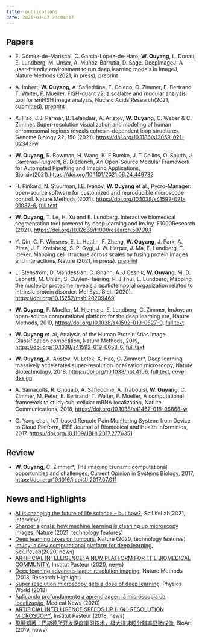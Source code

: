 ```yaml
---
title: publications
date: 2020-03-07 23:04:17
---
```

## Papers
<!-- * **W. Ouyang**, Emma Lundberg, ImageJ.JS: ImageJ running in the browser, https://ij.imjoy.io/ (2021) -->
<!-- * J. Bai<sup>#</sup>, **W. Ouyang<sup>#*</sup>**, M. Singh, C. Leterrier, P. Barthelemy, S. Holden, T. Klein, M. Sauer, P. Kanchanawong, N. Bourg, M. Cohen, B. Lelandais, C. Zimmer<sup>*</sup>, ShareLoc – an open platform for sharing localization microscopy data (2021) -->
<!-- * M.R. King, K.M. Ruff, X. Zeng, A.E. Posey, W. Ouyang, E. Lundberg, R.V. Pappu. Nucleolar cores are scaffolded by proteins with lysine and acid-rich disordered regions that drive phase separation. In preparation. -->
* E. Gómez-de-Mariscal, C. García-López-de-Haro, **W. Ouyang**, L. Donati, E. Lundberg, M. Unser, A. Muñoz-Barrutia, D. Sage. DeepImageJ: A user-friendly environment to run deep learning models in ImageJ, Nature Methods (2021, in press), [preprint](https://www.biorxiv.org/content/10.1101/799270v3)
* A. Imbert, **W. Ouyang**,  A. Safieddine, E. Coleno, C. Zimmer, E. Bertrand, T. Walter, F. Mueller. FISH-quant v2: a scalable and modular analysis tool for smFISH image analysis, Nucleic Acids Research(2021, submitted), [preprint](https://www.biorxiv.org/content/10.1101/2021.07.20.453024v1)
* X. Hao, J.J. Parmar, B. Lelandais, A. Aristov, **W. Ouyang**, C. Weber & C. Zimmer. Super-resolution visualization and modeling of human chromosomal regions reveals cohesin-dependent loop structures. Genome Biology 22, 150 (2021). https://doi.org/10.1186/s13059-021-02343-w
* **W. Ouyang**, R. Bowman, H. Wang, K. E Bumke, J. T Collins, O. Spjuth, J. Carreras-Puigvert, B. Diederich, An Open-Source Modular Framework for Automated Pipetting and Imaging Applications, Biorxiv(2021).https://doi.org/10.1101/2021.06.24.449732
* H. Pinkard, N. Stuurman, I.E. Ivanov, **W. Ouyang** et al., Pycro-Manager: open-source software for customized and reproducible microscope control. Nature Methods (2021). https://doi.org/10.1038/s41592-021-01087-6, [full text](https://rdcu.be/cghwk)
* **W. Ouyang**, T. Le, H. Xu and E. Lundberg. Interactive biomedical segmentation tool powered by deep learning and ImJoy. F1000Research (2021). https://doi.org/10.12688/f1000research.50798.1
* Y. Qin, C. F. Winsnes, E. L. Huttlin, F. Zheng, **W. Ouyang**, J. Park, A. Pitea, J. F. Kreisberg, S. P. Gygi, J. W. Harper, J. Ma, E. Lundberg, T. Ideker, Mapping cell structure across scales by fusing protein images and interactions, Nature (2021, in press). [preprint](https://doi.org/10.1101/2020.06.21.163709)
* L. Stenström, D. Mahdessian, C. Gnann, A. J Cesnik, **W. Ouyang**, M. D. Leonetti, M. Uhlén, S. Cuylen‐Haering, P. J Thul, E. Lundberg, Mapping the nucleolar proteome reveals a spatiotemporal organization related to intrinsic protein disorder. Mol Syst Biol. (2020). https://doi.org/10.15252/msb.20209469
* **W. Ouyang**, F. Mueller, M. Hjelmare, E. Lundberg, C. Zimmer, ImJoy: an open-source computational platform for the deep learning era, Nature Methods, 2019, https://doi.org/10.1038/s41592-019-0627-0, [full text](https://rdcu.be/bYbGO)
* **W. Ouyang** et. al, Analysis of the Human Protein Atlas Image Classification competition, Nature Methods, 2019, https://doi.org/10.1038/s41592-019-0658-6, [full text](https://www.nature.com/articles/s41592-019-0658-6)
* **W. Ouyang**, A. Aristov, M. Lelek, X. Hao, C. Zimmer*, Deep learning massively accelerates super-resolution localization microscopy, Nature Biotechnology, 2018, https://doi.org/10.1038/nbt.4106, [full text](https://rdcu.be/LGtc), [cover design](https://www.nature.com/nbt/volumes/36/issues/5)
* A. Samacoits, R. Chouaib, A. Safieddine, A. Traboulsi, **W. Ouyang**, C. Zimmer, M. Peter, E. Bertrand, T. Walter, F. Mueller, A computational framework to study sub-cellular mRNA localization, Nature Communications, 2018, https://doi.org/10.1038/s41467-018-06868-w

* G. Yang et al., IoT-based Remote Pain Monitoring System: from Device to Cloud Platform, IEEE Journal of Biomedical and Health Informatics, 2017, https://doi.org/10.1109/JBHI.2017.2776351

## Review
 * **W. Ouyang**, C. Zimmer*, The imaging tsunami: computational opportunities and challenges, Current Opinion in Systems Biology, 2017, https://doi.org/10.1016/j.coisb.2017.07.011

## News and Highlights
 * [AI is changing the future of life science – but how?](https://www.scilifelab.se/news/ai-is-changing-the-future-of-life-science-but-how/), SciLifeLab(2021, interview)
 * [Sharper signals: how machine learning is cleaning up microscopy images](https://www.nature.com/articles/d41586-021-00023-0), Nature (2021, technology features)
 * [Deep learning takes on tumours](https://www.nature.com/articles/d41586-020-01128-8), Nature (2020, technology features)
 * [ImJoy: a new computational platform for deep learning](https://www.scilifelab.se/news/imjoy-a-new-computational-platform-for-deep-learning/), SciLifeLab(2020, news)
 * [ARTIFICIAL INTELLIGENCE: A NEW PLATFORM FOR THE BIOMEDICAL COMMUNITY](https://www.pasteur.fr/en/research-journal/news/artificial-intelligence-new-platform-biomedical-community), Institut Pasteur (2020, news)
 * [Deep learning advances super-resolution imaging](https://www.nature.com/articles/s41592-018-0028-9), Nature Methods (2018, Research Highlight)
 * [Super resolution microscopy gets a dose of deep learning](https://physicsworld.com/a/super-resolution-microscopy-gets-a-dose-of-deep-learning/), Physics World (2018)
 * [Aplicando profundamente a aprendizagem à microscopia da localização](https://www.news-medical.net/life-sciences/Applying-Deep-Learning-to-Localization-Microscopy-(Portuguese).aspx), Medical News (2020)
 * [ARTIFICIAL INTELLIGENCE SPEEDS UP HIGH-RESOLUTION MICROSCOPY](https://www.inception-program.fr/en/news/artificial-intelligence-speeds-high-resolution-microscopy), Institut Pasteur (2018, news)
 * [见微知著：巴斯德所开发深度学习技术，极大提速超分辨率显微成像](https://ibook.antpedia.com/x/288405.html), BioArt (2019, news)